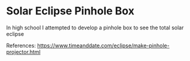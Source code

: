 # Solar Eclipse Pinhole Box

In high school I attempted to develop a pinhole box to see the total solar eclipse

References:
https://www.timeanddate.com/eclipse/make-pinhole-projector.html
